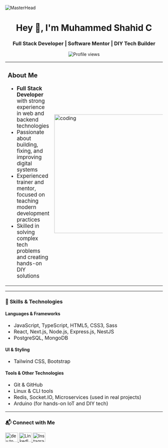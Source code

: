 ![MasterHead](https://mir-s3-cdn-cf.behance.net/project_modules/max_1200/79731568097599.5b50bca477735.jpg)

<h1 align="center">Hey 👋, I'm Muhammed Shahid C</h1>
<h3 align="center">Full Stack Developer | Software Mentor | DIY Tech Builder</h3>

<p align="center">
  <img src="https://komarev.com/ghpvc/?username=shahidii&label=Profile%20views&color=0e75b6&style=flat" alt="Profile views" />
</p>

<table>
<tr>
<td style="width:60%">

<h3 style="font-size: 20px;">About Me</h3>

<div style="font-size: 17px">
<ul>
  <li><strong>Full Stack Developer</strong> with strong experience in web and backend technologies</li>
  <li>Passionate about building, fixing, and improving digital systems</li>
  <li>Experienced trainer and mentor, focused on teaching modern development practices</li>
  <li>Skilled in solving complex tech problems and creating hands-on DIY solutions</li>
</ul>
</div>

</td>
<td style="vertical-align: middle;">
  <img src="https://media.tenor.com/YZPnGuPeZv8AAAAd/coding.gif" width="380" alt="coding" />
</td>
</tr>
</table>

---

### 🧠 Skills & Technologies

#### Languages & Frameworks
<div style="font-size: 16px">
<ul>
  <li>JavaScript, TypeScript, HTML5, CSS3, Sass</li>
  <li>React, Next.js, Node.js, Express.js, NestJS</li>
  <li>PostgreSQL, MongoDB</li>
</ul>
</div>

#### UI & Styling
<div style="font-size: 16px">
<ul>
  <li>Tailwind CSS, Bootstrap</li>
</ul>
</div>

#### Tools & Other Technologies
<div style="font-size: 16px">
<ul>
  <li>Git & GitHub</li>
  <li>Linux & CLI tools</li>
  <li>Redis, Socket.IO, Microservices (used in real projects)</li>
  <li>Arduino (for hands-on IoT and DIY tech)</li>
</ul>
</div>

---

### 📬 Connect with Me

<p align="left">
  <a href="https://dev.to/shahidcodez" target="_blank">
    <img src="https://raw.githubusercontent.com/rahuldkjain/github-profile-readme-generator/master/src/images/icons/Social/devto.svg" alt="dev.to" height="30" width="40" />
  </a>
  <a href="https://www.linkedin.com/in/muhammed-shahid-c-9526b2287/" target="_blank">
    <img src="https://raw.githubusercontent.com/rahuldkjain/github-profile-readme-generator/master/src/images/icons/Social/linked-in-alt.svg" alt="LinkedIn" height="30" width="40" />
  </a>
  <a href="https://instagram.com/shahiid.io" target="_blank">
    <img src="https://raw.githubusercontent.com/rahuldkjain/github-profile-readme-generator/master/src/images/icons/Social/instagram.svg" alt="Instagram" height="30" width="40" />
  </a>
</p>
